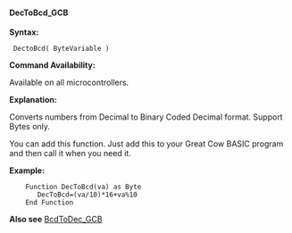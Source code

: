 <div class="section">

<div class="titlepage">

<div>

<div>

#### <span id="dectobcd_gcb"></span>DecToBcd\_GCB

</div>

</div>

</div>

<span class="strong">**Syntax:**</span>

``` screen
 DectoBcd( ByteVariable )
```

<span class="strong">**Command Availability:**</span>

Available on all microcontrollers.

<span class="strong">**Explanation:**</span>

Converts numbers from Decimal to Binary Coded Decimal format. Support
Bytes only.

You can add this function. Just add this to your Great Cow BASIC program
and then call it when you need it.

<span class="strong">**Example:**</span>

``` screen
    Function DecToBcd(va) as Byte
       DecToBcd=(va/10)*16+va%10
    End Function
```

<span class="strong">**Also see**</span>
<a href="bcdtodec_gcb" class="link" title="BcdToDec_GCB">BcdToDec_GCB</a>

</div>

